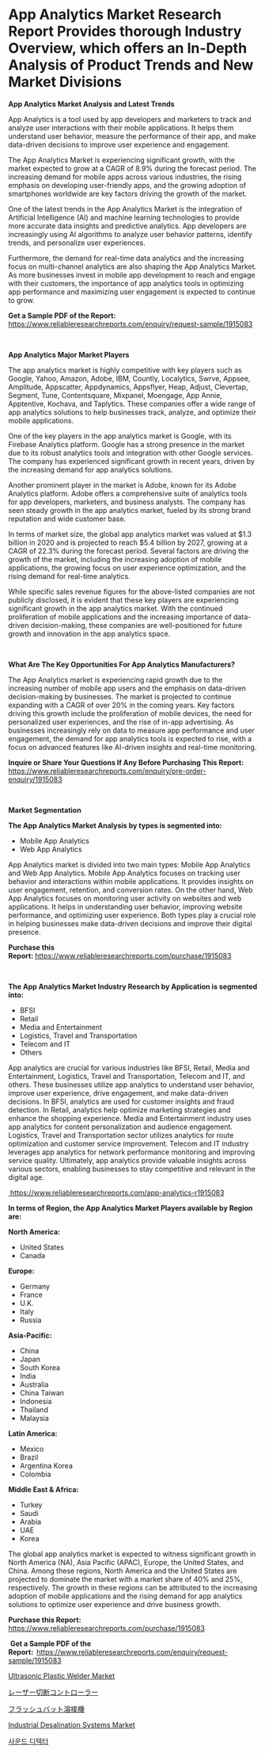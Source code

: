 <p><h1>App Analytics Market Research Report Provides thorough Industry Overview, which offers an In-Depth Analysis of Product Trends and New Market Divisions</h1></p><p><strong>App Analytics Market Analysis and Latest Trends</strong></p>
<p><p>App Analytics is a tool used by app developers and marketers to track and analyze user interactions with their mobile applications. It helps them understand user behavior, measure the performance of their app, and make data-driven decisions to improve user experience and engagement.</p><p>The App Analytics Market is experiencing significant growth, with the market expected to grow at a CAGR of 8.9% during the forecast period. The increasing demand for mobile apps across various industries, the rising emphasis on developing user-friendly apps, and the growing adoption of smartphones worldwide are key factors driving the growth of the market.</p><p>One of the latest trends in the App Analytics Market is the integration of Artificial Intelligence (AI) and machine learning technologies to provide more accurate data insights and predictive analytics. App developers are increasingly using AI algorithms to analyze user behavior patterns, identify trends, and personalize user experiences.</p><p>Furthermore, the demand for real-time data analytics and the increasing focus on multi-channel analytics are also shaping the App Analytics Market. As more businesses invest in mobile app development to reach and engage with their customers, the importance of app analytics tools in optimizing app performance and maximizing user engagement is expected to continue to grow.</p></p>
<p><strong>Get a Sample PDF of the Report:&nbsp;</strong> <a href="https://www.reliableresearchreports.com/enquiry/request-sample/1915083">https://www.reliableresearchreports.com/enquiry/request-sample/1915083</a></p>
<p>&nbsp;</p>
<p><strong>App Analytics Major Market Players</strong></p>
<p><p>The app analytics market is highly competitive with key players such as Google, Yahoo, Amazon, Adobe, IBM, Countly, Localytics, Swrve, Appsee, Amplitude, Appscatter, Appdynamics, Appsflyer, Heap, Adjust, Clevertap, Segment, Tune, Contentsquare, Mixpanel, Moengage, App Annie, Apptentive, Kochava, and Taplytics. These companies offer a wide range of app analytics solutions to help businesses track, analyze, and optimize their mobile applications.</p><p>One of the key players in the app analytics market is Google, with its Firebase Analytics platform. Google has a strong presence in the market due to its robust analytics tools and integration with other Google services. The company has experienced significant growth in recent years, driven by the increasing demand for app analytics solutions.</p><p>Another prominent player in the market is Adobe, known for its Adobe Analytics platform. Adobe offers a comprehensive suite of analytics tools for app developers, marketers, and business analysts. The company has seen steady growth in the app analytics market, fueled by its strong brand reputation and wide customer base.</p><p>In terms of market size, the global app analytics market was valued at $1.3 billion in 2020 and is projected to reach $5.4 billion by 2027, growing at a CAGR of 22.3% during the forecast period. Several factors are driving the growth of the market, including the increasing adoption of mobile applications, the growing focus on user experience optimization, and the rising demand for real-time analytics.</p><p>While specific sales revenue figures for the above-listed companies are not publicly disclosed, it is evident that these key players are experiencing significant growth in the app analytics market. With the continued proliferation of mobile applications and the increasing importance of data-driven decision-making, these companies are well-positioned for future growth and innovation in the app analytics space.</p></p>
<p>&nbsp;</p>
<p><strong>What Are The Key Opportunities For App Analytics Manufacturers?</strong></p>
<p><p>The App Analytics market is experiencing rapid growth due to the increasing number of mobile app users and the emphasis on data-driven decision-making by businesses. The market is projected to continue expanding with a CAGR of over 20% in the coming years. Key factors driving this growth include the proliferation of mobile devices, the need for personalized user experiences, and the rise of in-app advertising. As businesses increasingly rely on data to measure app performance and user engagement, the demand for app analytics tools is expected to rise, with a focus on advanced features like AI-driven insights and real-time monitoring.</p></p>
<p><strong>Inquire or Share Your Questions If Any Before Purchasing This Report:</strong> <a href="https://www.reliableresearchreports.com/enquiry/pre-order-enquiry/1915083">https://www.reliableresearchreports.com/enquiry/pre-order-enquiry/1915083</a></p>
<p>&nbsp;</p>
<p><strong>Market Segmentation</strong></p>
<p><strong>The App Analytics Market Analysis by types is segmented into:</strong></p>
<p><ul><li>Mobile App Analytics</li><li>Web App Analytics</li></ul></p>
<p><p>App Analytics market is divided into two main types: Mobile App Analytics and Web App Analytics. Mobile App Analytics focuses on tracking user behavior and interactions within mobile applications. It provides insights on user engagement, retention, and conversion rates. On the other hand, Web App Analytics focuses on monitoring user activity on websites and web applications. It helps in understanding user behavior, improving website performance, and optimizing user experience. Both types play a crucial role in helping businesses make data-driven decisions and improve their digital presence.</p></p>
<p><strong>Purchase this Report:&nbsp;</strong><a href="https://www.reliableresearchreports.com/purchase/1915083">https://www.reliableresearchreports.com/purchase/1915083</a></p>
<p>&nbsp;</p>
<p><strong>The App Analytics Market Industry Research by Application is segmented into:</strong></p>
<p><ul><li>BFSI</li><li>Retail</li><li>Media and Entertainment</li><li>Logistics, Travel and Transportation</li><li>Telecom and IT</li><li>Others</li></ul></p>
<p><p>App analytics are crucial for various industries like BFSI, Retail, Media and Entertainment, Logistics, Travel and Transportation, Telecom and IT, and others. These businesses utilize app analytics to understand user behavior, improve user experience, drive engagement, and make data-driven decisions. In BFSI, analytics are used for customer insights and fraud detection. In Retail, analytics help optimize marketing strategies and enhance the shopping experience. Media and Entertainment industry uses app analytics for content personalization and audience engagement. Logistics, Travel and Transportation sector utilizes analytics for route optimization and customer service improvement. Telecom and IT industry leverages app analytics for network performance monitoring and improving service quality. Ultimately, app analytics provide valuable insights across various sectors, enabling businesses to stay competitive and relevant in the digital age.</p></p>
<p><a href="https://www.reliableresearchreports.com/app-analytics-r1915083">&nbsp;https://www.reliableresearchreports.com/app-analytics-r1915083</a></p>
<p><strong>In terms of Region, the App Analytics Market Players available by Region are:</strong></p>
<p>
    <p> <strong> North America: </strong>
        <ul>
            <li>United States</li>
            <li>Canada</li>
        </ul>
        </p> 
    <p> <strong> Europe: </strong>
        <ul>
            <li>Germany</li>
            <li>France</li>
            <li>U.K.</li>
            <li>Italy</li>
            <li>Russia</li>
        </ul>
        </p> 
    <p> <strong> Asia-Pacific: </strong>
        <ul>
            <li>China</li>
            <li>Japan</li>
            <li>South Korea</li>
            <li>India</li>
            <li>Australia</li>
            <li>China Taiwan</li>
            <li>Indonesia</li>
            <li>Thailand</li>
            <li>Malaysia</li>
        </ul>
        </p> 
    <p> <strong> Latin America: </strong>
        <ul>
            <li>Mexico</li>
            <li>Brazil</li>
            <li>Argentina Korea</li>
            <li>Colombia</li>
        </ul>
        </p> 
    <p> <strong> Middle East & Africa: </strong>
        <ul>
            <li>Turkey</li>
            <li>Saudi</li>
            <li>Arabia</li>
            <li>UAE</li>
            <li>Korea</li>
        </ul>
    </p>
    </p>
<p><p>The global app analytics market is expected to witness significant growth in North America (NA), Asia Pacific (APAC), Europe, the United States, and China. Among these regions, North America and the United States are projected to dominate the market with a market share of 40% and 25%, respectively. The growth in these regions can be attributed to the increasing adoption of mobile applications and the rising demand for app analytics solutions to optimize user experience and drive business growth.</p></p>
<p><strong>Purchase this Report: </strong><a href="https://www.reliableresearchreports.com/purchase/1915083">https://www.reliableresearchreports.com/purchase/1915083</a></p>
<p>&nbsp;<strong>Get a Sample PDF of the Report:&nbsp;&nbsp;</strong><a href="https://www.reliableresearchreports.com/enquiry/request-sample/1915083">https://www.reliableresearchreports.com/enquiry/request-sample/1915083</a></p>
<p><strong></strong></p>
<p><p><a href="https://issuu.com/reportprime-2/docs/ultrasonic-plastic-welder-market-size-2030.pptx">Ultrasonic Plastic Welder Market</a></p><p><a href="https://medium.com/@khkjaxbn36/%E3%83%AC%E3%83%BC%E3%82%B6%E3%83%BC%E3%82%AB%E3%83%83%E3%83%86%E3%82%A3%E3%83%B3%E3%82%B0%E3%82%B3%E3%83%B3%E3%83%88%E3%83%AD%E3%83%BC%E3%83%A9%E3%83%BC%E3%83%9E%E3%83%BC%E3%82%B1%E3%83%83%E3%83%88%E3%81%AE%E8%AA%BF%E6%9F%BB%E3%81%A8%E7%94%A3%E6%A5%AD%E3%81%AE%E9%80%B2%E5%8C%96-2031%E5%B9%B4%E3%81%BE%E3%81%A7%E3%81%AE%E4%BA%88%E6%B8%AC-f79f05ede279">レーザー切断コントローラー</a></p><p><a href="https://medium.com/@royfoote921/%E3%82%B0%E3%83%AD%E3%83%BC%E3%83%90%E3%83%AB%E3%83%95%E3%83%A9%E3%83%83%E3%82%B7%E3%83%A5%E3%83%90%E3%83%83%E3%83%88%E6%BA%B6%E6%8E%A5%E6%A9%9F%E3%81%AE%E5%B8%82%E5%A0%B4%E5%8B%95%E5%90%91-2024%E5%B9%B4%E3%81%8B%E3%82%892031%E5%B9%B4%E3%81%BE%E3%81%A7%E3%81%AE%E6%88%90%E9%95%B7%E6%A9%9F%E4%BC%9A%E3%81%A8%E8%AA%B2%E9%A1%8C%E3%81%AB%E5%AF%BE%E3%81%99%E3%82%8B%E6%B4%9E%E5%AF%9F-c83c8c7856de">フラッシュバット溶接機</a></p><p><a href="https://medium.com/@vallieemard78/deep-dive-into-the-industrial-desalination-systems-market-itstrends-market-segmentation-and-d7d5630f2be3">Industrial Desalination Systems Market</a></p><p><a href="https://medium.com/@kelvinfeenrey98677/%EA%B8%80%EB%A1%9C%EB%B2%8C-%EC%82%AC%EC%9A%B4%EB%93%9C-%EB%94%94%ED%85%8D%ED%84%B0-%EC%8B%9C%EC%9E%A5-%EB%8F%99%ED%96%A5%EC%97%90-%EB%8C%80%ED%95%9C-%EC%A0%84%EB%9E%B5%EC%A0%81%EC%9D%B8-%ED%86%B5%EC%B0%B0-2024-2031-167-%ED%8E%98%EC%9D%B4%EC%A7%80%EC%97%90-%EC%86%8C%EA%B0%9C%EB%90%98%EC%97%88%EC%8A%B5%EB%8B%88%EB%8B%A4-27f940048d7a">사운드 디텍터</a></p></p>